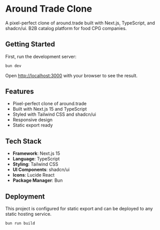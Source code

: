 # Around Trade Clone

A pixel-perfect clone of around.trade built with Next.js, TypeScript, and shadcn/ui. B2B catalog platform for food CPG companies.

## Getting Started

First, run the development server:

```bash
bun dev
```

Open [http://localhost:3000](http://localhost:3000) with your browser to see the result.

## Features

- Pixel-perfect clone of around.trade
- Built with Next.js 15 and TypeScript
- Styled with Tailwind CSS and shadcn/ui
- Responsive design
- Static export ready

## Tech Stack

- **Framework**: Next.js 15
- **Language**: TypeScript
- **Styling**: Tailwind CSS
- **UI Components**: shadcn/ui
- **Icons**: Lucide React
- **Package Manager**: Bun

## Deployment

This project is configured for static export and can be deployed to any static hosting service.

```bash
bun run build
```